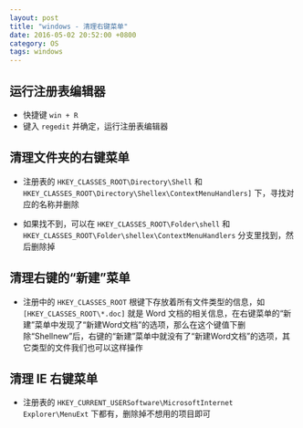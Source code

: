 ```yaml
---
layout: post
title: "windows - 清理右键菜单"
date: 2016-05-02 20:52:00 +0800
category: OS
tags: windows
---
```


## 运行注册表编辑器
* 快捷键 `win + R`
* 键入 `regedit` 并确定，运行注册表编辑器

## 清理文件夹的右键菜单 

* 注册表的 `HKEY_CLASSES_ROOT\Directory\Shell` 和 `HKEY_CLASSES_ROOT\Directory\Shellex\ContextMenuHandlers]` 下，寻找对应的名称并删除

* 如果找不到，可以在 `HKEY_CLASSES_ROOT\Folder\shell` 和 `HKEY_CLASSES_ROOT\Folder\shellex\ContextMenuHandlers` 分支里找到，然后删除掉

## 清理右键的“新建”菜单 

* 注册中的 `HKEY_CLASSES_ROOT` 根键下存放着所有文件类型的信息，如 `[HKEY_CLASSES_ROOT\*.doc]` 就是 Word 文档的相关信息，在右键菜单的“新建”菜单中发现了“新建Word文档”的选项，那么在这个键值下删除“Shellnew”后，右键的“新建”菜单中就没有了“新建Word文档”的选项，其它类型的文件我们也可以这样操作

## 清理 IE 右键菜单 

* 注册表的 `HKEY_CURRENT_USERSoftware\MicrosoftInternet Explorer\MenuExt` 下都有，删除掉不想用的项目即可
